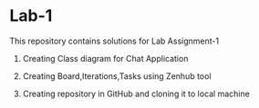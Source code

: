 # Lab-1

This repository contains solutions for Lab Assignment-1

  1. Creating Class diagram for Chat Application

  2. Creating Board,Iterations,Tasks using Zenhub tool

  3. Creating repository in GitHub and cloning it to local machine

